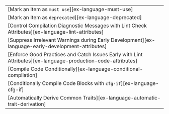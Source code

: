 ||
|--------|
| [Mark an Item as `must use`][ex-language-must-use] |
| [Mark an Item as `deprecated`][ex-language-deprecated] |
| [Control Compilation Diagnostic Messages with Lint Check Attributes][ex-language-lint-attributes] |
| [Suppress Irrelevant Warnings during Early Development][ex-language-early-development-attributes] |
| [Enforce Good Practices and Catch Issues Early with Lint Attributes][ex-language-production-code-attributes] |
| [Compile Code Conditionally][ex-language-conditional-compilation] |
| [Conditionally Compile Code Blocks with `cfg-if`][ex-language-cfg-if] |
| [Automatically Derive Common Traits][ex-language-automatic-trait-derivation] | | |
